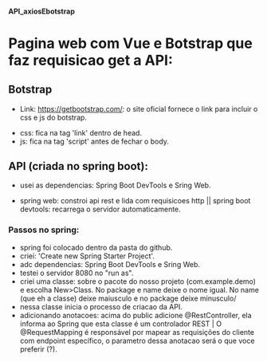 #### API_axiosEbotstrap

# Pagina web com Vue e Botstrap que faz requisicao get a API:

## Botstrap
- Link: https://getbootstrap.com/: o site oficial fornece o link para incluir o css e js do botstrap.
*  css: fica na tag 'link' dentro de head.
*  js: fica na tag 'script' antes de fechar o body.

## API (criada no spring boot):
* usei as dependencias: Spring Boot DevTools e Sring Web.
- spring web: constroi api rest e lida com requisicoes http || spring boot devtools: recarrega o servidor automaticamente.
### Passos no spring:
- spring foi colocado dentro da pasta do github.
- criei: 'Create new Spring Starter Project'.
- adc dependencias: Spring Boot DevTools e Sring Web.
- testei o servidor 8080 no "run as". 
- criei uma classe: sobre o pacote do nosso projeto (com.example.demo) e escolha New>Class. No package e name deixe o nome igual. No name (que eh a classe) deixe maiusculo e no package deixe minusculo/
- nessa classe inicia o processo de criacao da API.
- adicionando anotacoes: acima do public adicione  @RestController, ela informa ao Spring que esta classe é um controlador REST | O @RequestMapping é responsável por mapear as requisições do cliente com endpoint específico, o parametro dessa anotacao será o que voce preferir (?).